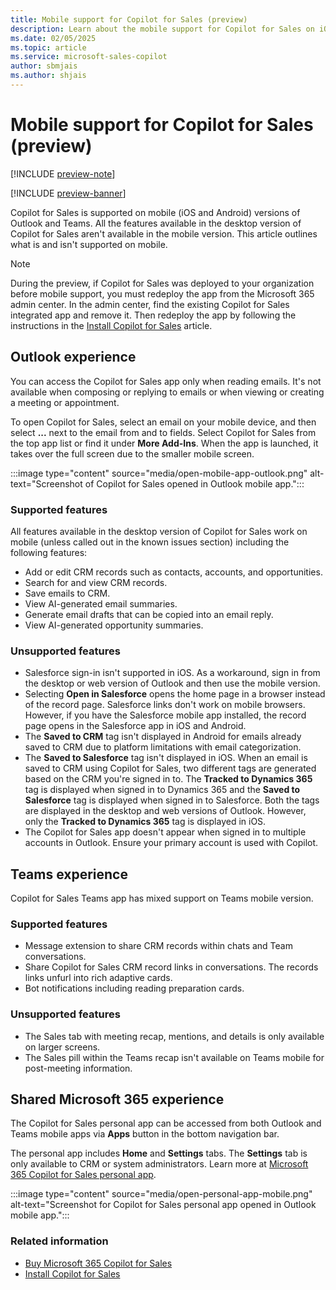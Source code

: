 ```yaml
---
title: Mobile support for Copilot for Sales (preview)
description: Learn about the mobile support for Copilot for Sales on iOS and Android versions of Outlook and Teams, including supported and unsupported features.
ms.date: 02/05/2025
ms.topic: article
ms.service: microsoft-sales-copilot
author: sbmjais
ms.author: shjais
---
```


# Mobile support for Copilot for Sales (preview)

[!INCLUDE [preview-note](~/../shared-content/shared/preview-includes/preview-note-d365.md)]

[!INCLUDE [preview-banner](~/../shared-content/shared/preview-includes/preview-banner.md)]

Copilot for Sales is supported on mobile (iOS and Android) versions of Outlook and Teams. All the features available in the desktop version of Copilot for Sales aren't available in the mobile version. This article outlines what is and isn't supported on mobile.

> [!NOTE]
> During the preview, if Copilot for Sales was deployed to your organization before mobile support, you must redeploy the app from the Microsoft 365 admin center. In the admin center, find the existing Copilot for Sales integrated app and remove it. Then redeploy the app by following the instructions in the [Install Copilot for Sales](install-viva-sales.md) article.

## Outlook experience

You can access the Copilot for Sales app only when reading emails. It's not available when composing or replying to emails or when viewing or creating a meeting or appointment.

To open Copilot for Sales, select an email on your mobile device, and then select **...**  next to the email from and to fields. Select Copilot for Sales from the top app list or find it under **More Add-Ins**. When the app is launched, it takes over the full screen due to the smaller mobile screen.

:::image type="content" source="media/open-mobile-app-outlook.png" alt-text="Screenshot of Copilot for Sales opened in Outlook mobile app.":::

### Supported features

All features available in the desktop version of Copilot for Sales work on mobile (unless called out in the known issues section) including the following features:

- Add or edit CRM records such as contacts, accounts, and opportunities.
- Search for and view CRM records.
- Save emails to CRM.
- View AI-generated email summaries.
- Generate email drafts that can be copied into an email reply.
- View AI-generated opportunity summaries.

### Unsupported features

- Salesforce sign-in isn't supported in iOS. As a workaround, sign in from the desktop or web version of Outlook and then use the mobile version.
- Selecting **Open in Salesforce** opens the home page in a browser instead of the record page. Salesforce links don't work on mobile browsers. However, if you have the Salesforce mobile app installed, the record page opens in the Salesforce app in iOS and Android.
- The **Saved to CRM** tag isn't displayed in Android for emails already saved to CRM due to platform limitations with email categorization.
- The **Saved to Salesforce** tag isn't displayed in iOS. When an email is saved to CRM using Copilot for Sales, two different tags are generated based on the CRM you're signed in to. The **Tracked to Dynamics 365** tag is displayed when signed in to Dynamics 365 and the **Saved to Salesforce** tag is displayed when signed in to Salesforce. Both the tags are displayed in the desktop and web versions of Outlook. However, only the **Tracked to Dynamics 365** tag is displayed in iOS. 
- The Copilot for Sales app doesn't appear when signed in to multiple accounts in Outlook. Ensure your primary account is used with Copilot.

## Teams experience

Copilot for Sales Teams app has mixed support on Teams mobile version.

### Supported features

- Message extension to share CRM records within chats and Team conversations.
- Share Copilot for Sales CRM record links in conversations. The records links unfurl into rich adaptive cards.
- Bot notifications including reading preparation cards.

### Unsupported features

- The Sales tab with meeting recap, mentions, and details is only available on larger screens.
- The Sales pill within the Teams recap isn't available on Teams mobile for post-meeting information.

## Shared Microsoft 365 experience

The Copilot for Sales personal app can be accessed from both Outlook and Teams mobile apps via **Apps** button in the bottom navigation bar.

The personal app includes **Home** and **Settings** tabs. The **Settings** tab is only available to CRM or system administrators. Learn more at [Microsoft 365 Copilot for Sales personal app](personal-app.md).

:::image type="content" source="media/open-personal-app-mobile.png" alt-text="Screenshot for Copilot for Sales personal app opened in Outlook mobile app.":::

### Related information

- [Buy Microsoft 365 Copilot for Sales](buy-license.md)<br>
- [Install Copilot for Sales](install-viva-sales.md)
